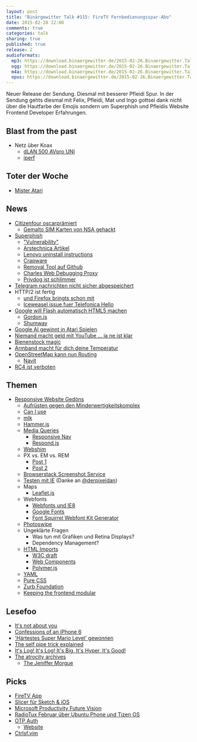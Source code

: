 ```yaml
---
layout: post
title: "Binärgewitter Talk #115: FireTV Fernbedienungsspar-Abo"
date: 2015-02-28 12:00
comments: true
categories: talk
sharing: true
published: true
release: 2
audioformats:
  mp3: https://download.binaergewitter.de/2015-02-26.Binaergewitter.Talk.115.mp3
  ogg: https://download.binaergewitter.de/2015-02-26.Binaergewitter.Talk.115.ogg
  m4a: https://download.binaergewitter.de/2015-02-26.Binaergewitter.Talk.115.m4a
  opus: https://download.binaergewitter.de/2015-02-26.Binaergewitter.Talk.115.opus
---
```

Neuer Release der Sendung. Diesmal mit besserer Pfleidi Spur.
In der Sendung gehts diesmal mit Felix, Pfleidi, Mat und Ingo gottsei dank nicht über die Hautfarbe der Emojis sondern um Superphish und Pfleidis Website Frontend Developer Erfahrungen.

## Blast from the past

- Netz über Koax
    * [dLAN 500 AVpro UNI](http://www.amazon.de/gp/product/B0094M1RJ8/ref=as_li_tl?ie=UTF8&camp=1638&creative=19454&creativeASIN=B0094M1RJ8&linkCode=as2&tag=trektrip&linkId=O7UYXCRVO6HHUIXL)
    * [iperf](https://iperf.fr/)

## Toter der Woche

- [Mister Atari](http://arstechnica.com/gaming/2015/02/obituary-gaming-pioneer-steve-bristow-helped-design-tank-breakout/)

## News

- [Citizenfour oscarprämiert](https://netzpolitik.org/2015/snowden-doku-citizenfour-oscarpraemiert-und-frei-im-netz/)
   * [Gemalto SIM Karten von NSA gehackt](http://www.heise.de/newsticker/meldung/Geheimdienste-unterwandern-SIM-und-Kreditkarten-2555685.html)
- [Superphish](http://blog.erratasec.com/2015/02/extracting-superfish-certificate.html#.VO8xk1OG9AU)
    * ["Vulnerability"](http://support.lenovo.com/en/product_security/superfish)
    * [Arstechnica Artikel](http://arstechnica.com/security/2015/02/lenovo-pcs-ship-with-man-in-the-middle-adware-that-breaks-https-connections/)
    * [Lenovo uninstall instructions](http://support.lenovo.com/en/product_security/superfish_uninstall)
    * [Crapware](http://www.zeit.de/digital/internet/2015-02/superfish-lenovo-geschaeftsmodell-crapware)
    * [Removal Tool auf Github](https://github.com/lenovo-inc/superfishremoval)
    * [Charles Web Debugging Proxy](http://www.charlesproxy.com/)
    * [Privdog ist schlimmer](https://blog.hboeck.de/archives/865-Software-Privdog-worse-than-Superfish.html)
- [Telegram nachrichten nicht sicher abgespeichert](http://au.pcmag.com/opinion/28582/mobile-threat-monday-telegram-has-unencrypted-copi)
- HTTP/2 ist fertig
    * [und Firefox bringts schon mit](http://www.heise.de/newsticker/meldung/Firefox-36-unterstuetzt-HTTP-2-2559156.html)
    * [Iceweasel issue fuer Telefonica Hello](https://labs.parabola.nu/issues/677)
- [Google will Flash automatisch HTML5 machen](http://www.gulli.com/news/25668-google-will-flash-mit-automatischem-html5-wandler-abschaffen-2015-02-26)
    * [Gordon.js](https://github.com/tobytailor/gordon/wiki)
    * [Shumway](https://github.com/mozilla/shumway)
- [Google AI gewinnt in Atari Spielen](http://arstechnica.com/science/2015/02/ai-masters-49-atari-2600-games-without-instructions/)
- [Niemand macht geld mit YouTube ... ja ne ist klar](http://www.theregister.co.uk/2015/02/26/no_one_making_money_from_youtube_google_report_claims/)
- [Bienenstock magic](http://www.wired.com/2015/02/flow-hive/)
- [Armband macht für dich deine Temperatur](http://www.wired.com/2013/10/an-ingenious-wristband-that-keeps-your-body-at-the-perfect-temperature-no-ac-required/)
- [OpenStreetMap kann nun Routing](https://blog.openstreetmap.org/2015/02/16/routing-on-openstreetmap-org/)
    * [Navit](http://www.navit-project.org/)
- [RC4 ist verboten](http://www.heise.de/newsticker/meldung/IETF-verbietet-RC4-Verschluesselung-in-TLS-2556520.html)


## Themen

- [Responsive Website Gedöns](http://www.pfleiderer-floristik.de)
    * [Aufrüsten gegen den Minderwertigkeitskomplex](http://praegnanz.de/weblog/tool-wettruesten-im-frontend)
    * [Can I use](http://caniuse.com/)
    * [mlk](https://github.com/pfleidi/mlk)
    * [Hammer.js](https://github.com/hammerjs/hammer.js/)
    * [Media Queries](https://developer.mozilla.org/en-US/docs/Web/Guide/CSS/Media_queries)
        - [Responsive Nav](http://responsive-nav.com/)
        - [Respond.js](https://github.com/scottjehl/Respond)
    * [Webshim](http://afarkas.github.io/webshim/demos/#Forms-forms)
    * PX vs. EM vs. REM
        - [Post 1](https://j.eremy.net/confused-about-rem-and-em/)
        - [Post 2](http://designshack.net/articles/typography/whats-the-deal-with-em-and-rem/)
    * [Browserstack Screenshot Service](http://www.browserstack.com/screenshots)
    * [Testen mit IE](https://msdn.microsoft.com/en-us/library/ie/dn255001%28v=vs.85%29.aspx) (Danke an [@derpixeldan](https://twitter.com/derpixeldan))
    * Maps
        - [Leaflet.js](http://leafletjs.com/)
    * Webfonts
        - [Webfonts und IE8](http://tatiyants.com/how-to-get-ie8-to-support-html5-tags-and-web-fonts/)
        - [Google Fonts](https://www.google.com/fonts)
        - [Font Squirrel Webfont Kit Generator](http://www.fontsquirrel.com/tools/webfont-generator)
    * [Photoswipe](http://photoswipe.com/)
    * Ungeklärte Fragen
        - Was tun mit Grafiken und Retina Displays?
        - Dependency Management?
    * [HTML Imports](http://www.html5rocks.com/en/tutorials/webcomponents/imports/)
        - [W3C draft](http://w3c.github.io/webcomponents/spec/imports/)
        * [Web Components](http://webcomponents.org/)
        * [Polymer.js](https://www.polymer-project.org/)
    * [YAML](http://www.yaml.de/)
    * [Pure CSS](http://purecss.io/)
    * [Zurb Foundation](http://foundation.zurb.com/)
    * [Keeping the frontend modular](https://robots.thoughtbot.com/keeping-the-frontend-modular-with-bem)

## Lesefoo

- [It's not about you](https://bearmetal.eu/theden/its-not-about-you/)
- [Confessions of an iPhone 6](http://www.imore.com/cautionary-tale-iphone-6)
- ['Härtestes Super Mario Level' gewonnen](http://kotaku.com/it-took-three-years-to-beat-the-hardest-super-mario-wor-1687517377)
- [The self pipe trick explained](http://www.sitepoint.com/the-self-pipe-trick-explained/)
- [It's Log! It's Log! It's Big, It's Hyper, It's Good!](http://opensourceconnections.com/blog/2015/02/04/its-log-its-log-its-big-its-hyper-its-good/)
- [The atrocity archives](http://amazon.de/dp/0441016685?tag=pfleidi-21)
    * [The Jeniffer Morgue](http://amazon.de/dp/0441018149?tag=pfleidi-21)


## Picks

- [FireTV App](https://play.google.com/store/apps/details?id=com.amazon.storm.lightning.client.aosp)
- [Slicer für Sketch & iOS](http://www.ryangomba.com/automatically-export-sketch-slices-xcode.html)
- [Microsoft Productivity Future Vision](https://www.youtube.com/watch?v=w-tFdreZB94)
- [RadioTux Februar über Ubuntu Phone und Tizen OS](http://www.radiotux.de/index.php?/archives/7994-RadioTux-Sendung-Februar-2015.html)
- [OTP Auth](https://itunes.apple.com/us/app/otp-auth/id659877384?mt=8)
   * [Website](http://cooperrs.de/otpauth.html)
- [Ctrlsf.vim](https://github.com/dyng/ctrlsf.vim)




